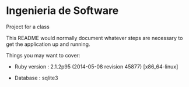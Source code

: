 Ingenieria de Software
============

Project for a class


This README would normally document whatever steps are necessary to get the
application up and running.

Things you may want to cover:

* Ruby version : 2.1.2p95 (2014-05-08 revision 45877) [x86_64-linux]

* Database : sqlite3
